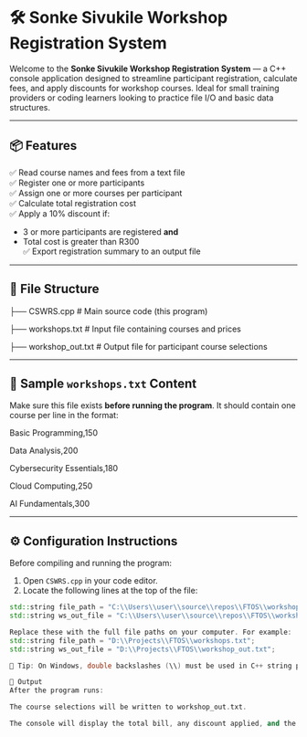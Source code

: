 # 🛠️ Sonke Sivukile Workshop Registration System

Welcome to the **Sonke Sivukile Workshop Registration System** — a C++ console application designed to streamline participant registration, calculate fees, and apply discounts for workshop courses. Ideal for small training providers or coding learners looking to practice file I/O and basic data structures.

---

## 📦 Features

✅ Read course names and fees from a text file  
✅ Register one or more participants  
✅ Assign one or more courses per participant  
✅ Calculate total registration cost  
✅ Apply a 10% discount if:
- 3 or more participants are registered **and**
- Total cost is greater than R300  
✅ Export registration summary to an output file

---

## 📁 File Structure

├── CSWRS.cpp # Main source code (this program)

├── workshops.txt # Input file containing courses and prices

├── workshop_out.txt # Output file for participant course selections


---

## 🧾 Sample `workshops.txt` Content

Make sure this file exists **before running the program**. It should contain one course per line in the format:

Basic Programming,150

Data Analysis,200

Cybersecurity Essentials,180

Cloud Computing,250

AI Fundamentals,300

---

## ⚙️ Configuration Instructions

Before compiling and running the program:

1. Open `CSWRS.cpp` in your code editor.
2. Locate the following lines at the top of the file:

```cpp
std::string file_path = "C:\\Users\\user\\source\\repos\\FTOS\\workshops.txt";
std::string ws_out_file = "C:\\Users\\user\\source\\repos\\FTOS\\workshop_out.txt";

Replace these with the full file paths on your computer. For example:
std::string file_path = "D:\\Projects\\FTOS\\workshops.txt";
std::string ws_out_file = "D:\\Projects\\FTOS\\workshop_out.txt";

📝 Tip: On Windows, double backslashes (\\) must be used in C++ string paths.

🧾 Output
After the program runs:

The course selections will be written to workshop_out.txt.

The console will display the total bill, any discount applied, and the final amount.

